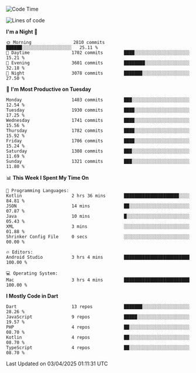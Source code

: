 <!--START_SECTION:waka-->
![Code Time](http://img.shields.io/badge/Code%20Time-1%2C186%20hrs%2016%20mins-blue)

![Lines of code](https://img.shields.io/badge/From%20Hello%20World%20I%27ve%20Written-3.8%20million%20lines%20of%20code-blue)

**I'm a Night 🦉** 

```text
🌞 Morning                2810 commits        ██████░░░░░░░░░░░░░░░░░░░   25.11 % 
🌆 Daytime                1702 commits        ████░░░░░░░░░░░░░░░░░░░░░   15.21 % 
🌃 Evening                3601 commits        ████████░░░░░░░░░░░░░░░░░   32.18 % 
🌙 Night                  3078 commits        ███████░░░░░░░░░░░░░░░░░░   27.50 % 
```
📅 **I'm Most Productive on Tuesday** 

```text
Monday                   1403 commits        ███░░░░░░░░░░░░░░░░░░░░░░   12.54 % 
Tuesday                  1930 commits        ████░░░░░░░░░░░░░░░░░░░░░   17.25 % 
Wednesday                1741 commits        ████░░░░░░░░░░░░░░░░░░░░░   15.56 % 
Thursday                 1782 commits        ████░░░░░░░░░░░░░░░░░░░░░   15.92 % 
Friday                   1706 commits        ████░░░░░░░░░░░░░░░░░░░░░   15.24 % 
Saturday                 1308 commits        ███░░░░░░░░░░░░░░░░░░░░░░   11.69 % 
Sunday                   1321 commits        ███░░░░░░░░░░░░░░░░░░░░░░   11.80 % 
```


📊 **This Week I Spent My Time On** 

```text
💬 Programming Languages: 
Kotlin                   2 hrs 36 mins       █████████████████████░░░░   84.81 % 
JSON                     14 mins             ██░░░░░░░░░░░░░░░░░░░░░░░   07.87 % 
Java                     10 mins             █░░░░░░░░░░░░░░░░░░░░░░░░   05.43 % 
XML                      3 mins              ░░░░░░░░░░░░░░░░░░░░░░░░░   01.88 % 
Shrinker Config File     0 secs              ░░░░░░░░░░░░░░░░░░░░░░░░░   00.00 % 

🔥 Editors: 
Android Studio           3 hrs 4 mins        █████████████████████████   100.00 % 

💻 Operating System: 
Mac                      3 hrs 4 mins        █████████████████████████   100.00 % 
```

**I Mostly Code in Dart** 

```text
Dart                     13 repos            ███████░░░░░░░░░░░░░░░░░░   28.26 % 
JavaScript               9 repos             █████░░░░░░░░░░░░░░░░░░░░   19.57 % 
PHP                      4 repos             ██░░░░░░░░░░░░░░░░░░░░░░░   08.70 % 
Kotlin                   4 repos             ██░░░░░░░░░░░░░░░░░░░░░░░   08.70 % 
TypeScript               4 repos             ██░░░░░░░░░░░░░░░░░░░░░░░   08.70 % 
```




 Last Updated on 03/04/2025 01:11:31 UTC
<!--END_SECTION:waka-->
